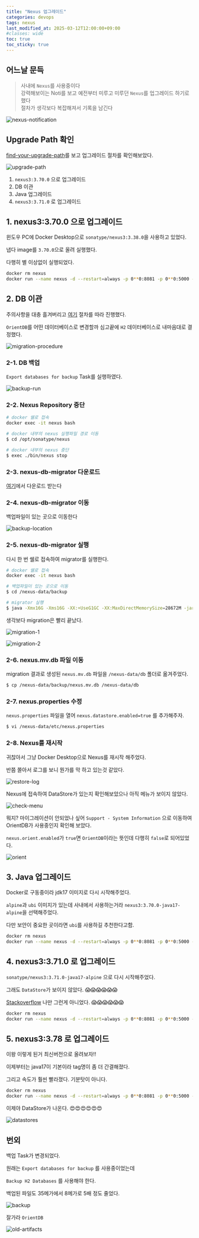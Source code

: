 ```yaml
---
title: "Nexus 업그레이드"
categories: devops
tags: nexus
last_modified_at: 2025-03-12T12:00:00+09:00
#classes: wide
toc: true
toc_sticky: true
---
```


## 어느날 문득

> 사내에 `Nexus`를 사용중이다  
> 강력해보이는 Noti를 보고 예전부터 미루고 미루던 `Nexus`를 업그레이드 하기로 했다  
> 절차가 생각보다 복잡해져서 기록을 남긴다

![nexus-notification](/images/2025-03-12-devops-Nexus-upgrade/2025-03-12-14-49-22.png)

## Upgrade Path 확인

[find-your-upgrade-path](https://help.sonatype.com/en/upgrading-to-nexus-repository-3-71-0-and-beyond.html#find-your-upgrade-path)를 보고 업그레이드 절차를 확인해보았다.

![upgrade-path](/images/2025-03-12-devops-Nexus-upgrade/2025-03-12-14-51-19.png)

1. `nexus3:3.70.0` 으로 업그레이드
2. DB 이관
3. Java 업그레이드
4. `nexus3:3.71.0` 로 업그레이드

## 1. nexus3:3.70.0 으로 업그레이드

윈도우 PC에 Docker Desktop으로 `sonatype/nexus3:3.38.0​`을 사용하고 있었다.

냅다 image를 `3.70.0`으로 올려 실행했다.

다행히 별 이상없이 실행되었다.

```bash
docker rm nexus
docker run --name nexus -d --restart=always -p 0**0:8081 -p 0**0:5000 -v D:/docker/nexus/data:/nexus-data -u root sonatype/nexus3:3.70.0
```

## 2. DB 이관

주의사항을 대충 흘겨버리고 [여기](https://help.sonatype.com/en/upgrading-to-nexus-repository-3-71-0-and-beyond.html#migrating-from-orientdb-to-h2-252162-1) 절차를 따라 진행했다.

`OrientDB`를 어떤 데이터베이스로 변경할까 심고끝에 `H2` 데이터베이스로 내마음대로 결정했다.

![migration-procedure](/images/2025-03-12-devops-Nexus-upgrade/2025-03-12-15-10-01.png)

### 2-1. DB 백업

`Export databases for backup` Task를 실행하였다.

![backup-run](/images/2025-03-12-devops-Nexus-upgrade/2025-03-12-15-04-29.png)

### 2-2. Nexus Repository 중단

```bash
# docker 쉘로 접속
docker exec -it nexus bash

# docker 내부의 nexus 실행파일 경로 이동
$ cd /opt/sonatype/nexus

# docker 내부의 nexus 중단
$ exec ./bin/nexus stop
```

### 2-3. nexus-db-migrator 다운로드

[여기](https://help.sonatype.com/en/orientdb-downloads.html#database-migrator-utility-for-3-70-x)에서 다운로드 받는다

### 2-4. nexus-db-migrator 이동

백업파일이 있는 곳으로 이동한다

![backup-location](/images/2025-03-12-devops-Nexus-upgrade/2025-03-12-15-45-31.png)

### 2-5. nexus-db-migrator 실행

다시 한 번 쉘로 접속하여 migrator를 실행한다.

```bash
# docker 쉘로 접속
docker exec -it nexus bash

# 백업파일이 있는 곳으로 이동
$ cd /nexus-data/backup

# migrator 실행
$ java -Xmx16G -Xms16G -XX:+UseG1GC -XX:MaxDirectMemorySize=28672M -jar nexus-db-migrator-*.jar --migration_type=h2
```

생각보다 migration은 빨리 끝났다.

![migration-1](/images/2025-03-12-devops-Nexus-upgrade/2025-03-12-15-48-12.png)

![migration-2](/images/2025-03-12-devops-Nexus-upgrade/2025-03-12-15-48-48.png)

### 2-6. nexus.mv.db 파일 이동

migration 결과로 생성된 `nexus.mv.db` 파일을 `/nexus-data/db` 폴더로 옮겨주었다.

```bash
$ cp /nexus-data/backup/nexus.mv.db /nexus-data/db
```

### 2-7. nexus.properties 수정

`nexus.properties` 파일을 열어 `nexus.datastore.enabled=true` 를 추가해주자.

```bash
$ vi /nexus-data/etc/nexus.properties
```

### 2-8. Nexus를 재시작

귀찮아서 그냥 Docker Desktop으로 Nexus를 재시작 해주었다.

반쯤 쫄아서 로그를 보니 뭔가를 막 하고 있는것 같았다.

![restore-log](/images/2025-03-12-devops-Nexus-upgrade/2025-03-12-15-59-04.png)

Nexus에 접속하여 DataStore가 있는지 확인해보았으나 아직 메뉴가 보이지 않았다.

![check-menu](/images/2025-03-12-devops-Nexus-upgrade/2025-03-12-16-17-22.png)

뭐지? 마이그레이션이 안되었나 싶어 `Support - System Information` 으로 이동하여 OrientDB가 사용중인지 확인해 보았다.

`nexus.orient.enabled`가 `true`면 `OrientDB`이라는 뜻인데 다행히 `false`로 되어있었다.

![orient](/images/2025-03-12-devops-Nexus-upgrade/2025-03-12-16-16-24.png)

## 3. Java 업그레이드

Docker로 구동중이라 jdk17 이미지로 다시 시작해주었다.

`alpine`과 `ubi` 이미지가 있는데 사내에서 사용하는거라 `nexus3:3.70.0-java17-alpine`을 선택해주었다.

다만 보안이 중요한 곳이라면 `ubi`를 사용하길 추천한다고함.

```bash
docker rm nexus
docker run --name nexus -d --restart=always -p 0**0:8081 -p 0**0:5000 -v D:/docker/nexus/data:/nexus-data -u root sonatype/nexus3:3.70.0-java17-alpine
```

## 4. nexus3:3.71.0 로 업그레이드

`sonatype/nexus3:3.71.0-java17-alpine` 으로 다시 시작해주었다.

그래도 `DataStore`가 보이지 않았다. 😱😱😱😱😱😱

[Stackoverflow](https://stackoverflow.com/questions/78892810/sonatype-nexus-menu-option-data-store-is-not-shown) 나만 그런게 아니었다. 😱😱😱😱😱😱

```bash
docker rm nexus
docker run --name nexus -d --restart=always -p 0**0:8081 -p 0**0:5000 -v D:/docker/nexus/data:/nexus-data -u root sonatype/nexus3:3.71.0-java17-alpine
```

## 5. nexus3:3.78 로 업그레이드

이왕 이렇게 된거 최신버전으로 올려보자!!

이제부터는 java17이 기본이라 tag명이 좀 더 간결해졌다.

그리고 속도가 훨씬 빨라졌다. 기분탓이 아니다.

```bash
docker rm nexus
docker run --name nexus -d --restart=always -p 0**0:8081 -p 0**0:5000 -v D:/docker/nexus/data:/nexus-data -u root sonatype/nexus3:3.78.1-alpine
```

이제야 DataStore가 나온다. 😍😍😍😍😍😍

![datastores](/images/2025-03-12-devops-Nexus-upgrade/2025-03-12-17-11-23.png)

## 번외

백업 Task가 변경되었다.

원래는 `Export databases for backup` 를 사용중이었는데

`Backup H2 Databases` 를 사용해야 한다.

백업된 파일도 35메가에서 8메가로 5배 정도 줄었다.

![backup](/images/2025-03-12-devops-Nexus-upgrade/2025-03-12-17-17-39.png)

잘가라 `OrientDB`

![old-artifacts](/images/2025-03-12-devops-Nexus-upgrade/2025-03-12-17-21-43.png)
